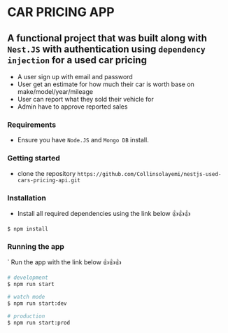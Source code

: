# CAR PRICING APP

## A functional project that was built along with ```Nest.JS``` with authentication using ```dependency injection``` for a used car pricing

- A user sign up with email and password
- User get an estimate for how much their car is worth base on make/model/year/mileage
- User can report what they sold their vehicle for
- Admin have to approve reported sales

### Requirements
- Ensure you have ```Node.JS``` and ```Mongo DB``` install.

### Getting started
- clone the repository ```https://github.com/Collinsolayemi/nestjs-used-cars-pricing-api.git```


### Installation
- Install all required dependencies using the link below 👍👍👍
```
$ npm install
```

### Running the app
` Run the app with the link below 👍👍👍
```bash
# development
$ npm run start

# watch mode
$ npm run start:dev

# production
$ npm run start:prod
```

